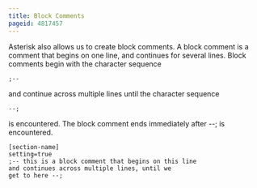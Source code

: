 ```yaml
---
title: Block Comments
pageid: 4817457
---
```


Asterisk also allows us to create block comments. A block comment is a comment that begins on one line, and continues for several lines. Block comments begin with the character sequence 

```
;--

```

 and continue across multiple lines until the character sequence 

```
--;

```

 is encountered. The block comment ends immediately after --; is encountered.

```
[section-name]
setting=true
;-- this is a block comment that begins on this line
and continues across multiple lines, until we
get to here --;

```

